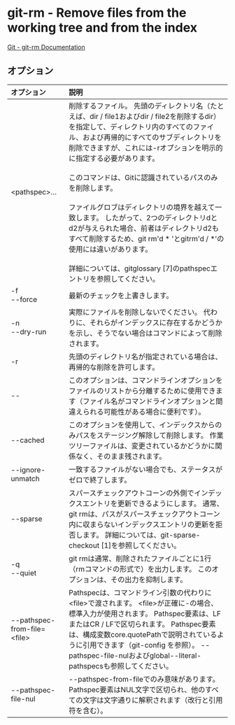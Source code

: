 # git-rm - Remove files from the working tree and from the index

[Git - git-rm Documentation](https://git-scm.com/docs/git-rm)

## オプション

|オプション|説明|
|:--|:--|
|\<pathspec>…​|削除するファイル。 先頭のディレクトリ名（たとえば、dir / file1およびdir / file2を削除するdir）を指定して、ディレクトリ内のすべてのファイル、および再帰的にすべてのサブディレクトリを削除できますが、これには-rオプションを明示的に指定する必要があります。<br><br>このコマンドは、Gitに認識されているパスのみを削除します。<br><br>ファイルグロブはディレクトリの境界を越えて一致します。 したがって、2つのディレクトリdとd2が与えられた場合、前者はディレクトリd2もすべて削除するため、git rm'd * 'とgitrm'd / *'の使用には違いがあります。<br><br>詳細については、gitglossary [7]のpathspecエントリを参照してください。|
|-f<br>--force|最新のチェックを上書きします。|
|-n<br>--dry-run|実際にファイルを削除しないでください。 代わりに、それらがインデックスに存在するかどうかを示し、そうでない場合はコマンドによって削除されます。|
|-r|先頭のディレクトリ名が指定されている場合は、再帰的な削除を許可します。|
|--|このオプションは、コマンドラインオプションをファイルのリストから分離するために使用できます（ファイル名がコマンドラインオプションと間違えられる可能性がある場合に便利です）。|
|--cached|このオプションを使用して、インデックスからのみパスをステージング解除して削除します。 作業ツリーファイルは、変更されているかどうかに関係なく、そのまま残されます。|
|--ignore-unmatch|一致するファイルがない場合でも、ステータスがゼロで終了します。|
|--sparse|スパースチェックアウトコーンの外側でインデックスエントリを更新できるようにします。 通常、git rmは、パスがスパースチェックアウトコーン内に収まらないインデックスエントリの更新を拒否します。 詳細については、git-sparse-checkout [1]を参照してください。|
|-q<br>--quiet|git rmは通常、削除されたファイルごとに1行（rmコマンドの形式で）を出力します。 このオプションは、その出力を抑制します。|
|--pathspec-from-file=\<file>|Pathspecは、コマンドライン引数の代わりに\<file>で渡されます。 \<file>が正確に-の場合、標準入力が使用されます。 Pathspec要素は、LFまたはCR / LFで区切られます。 Pathspec要素は、構成変数core.quotePathで説明されているように引用できます（git-config を参照）。 --pathspec-file-nulおよびglobal--literal-pathspecsも参照してください。|
|--pathspec-file-nul|--pathspec-from-fileでのみ意味があります。 Pathspec要素はNUL文字で区切られ、他のすべての文字は文字通りに解釈されます（改行と引用符を含む）。|

